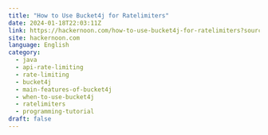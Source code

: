 ```yaml
---
title: "How to Use Bucket4j for Ratelimiters"
date: 2024-01-18T22:03:11Z
link: https://hackernoon.com/how-to-use-bucket4j-for-ratelimiters?source=rss&utm_medium=RSS&utm_source=news.12bit.vn
site: hackernoon.com
language: English
category:
  - java
  - api-rate-limiting
  - rate-limiting
  - bucket4j
  - main-features-of-bucket4j
  - when-to-use-bucket4j
  - ratelimiters
  - programming-tutorial
draft: false
---
```

